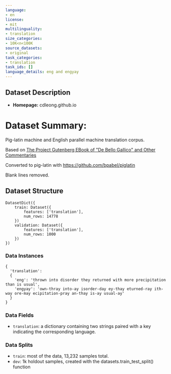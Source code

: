 ```yaml
---
language:
- en
license:
- mit
multilinguality:
- translation
size_categories:
- 10K<n<100K
source_datasets:
- original
task_categories:
- translation
task_ids: []
language_details: eng and engyay
---
```

## Dataset Description

- **Homepage:** cdleong.github.io

# Dataset Summary: 
Pig-latin machine and English parallel machine translation corpus. 

Based on [The Project Gutenberg EBook of "De Bello Gallico" and Other Commentaries](https://www.gutenberg.org/ebooks/10657)

Converted to pig-latin with https://github.com/bpabel/piglatin

Blank lines removed.

## Dataset Structure



```
DatasetDict({
    train: Dataset({
        features: ['translation'],
        num_rows: 14778
    })
    validation: Dataset({
        features: ['translation'],
        num_rows: 1000
    })
})
```

### Data Instances
```
{
  'translation': 
  {
    'eng': 'thrown into disorder they returned with more precipitation than is usual', 
    'engyay': 'own-thray into-ay isorder-day ey-thay eturned-ray ith-way ore-may ecipitation-pray an-thay is-ay usual-ay'
  }
}
```

### Data Fields

- `translation`: a dictionary containing two strings paired with a key indicating the corresponding language.

### Data Splits
- `train`: most of the data, 13,232 samples total.
- `dev`: 1k holdout samples, created with the datasets.train_test_split() function